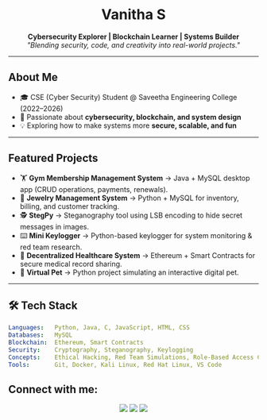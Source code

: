 <h1 align="center"> Vanitha S </h1>  
<p align="center">
  <b>Cybersecurity Explorer | Blockchain Learner | Systems Builder</b><br>
  <i>"Blending security, code, and creativity into real-world projects."</i>
</p>  

---

## About Me
- 🎓 CSE (Cyber Security) Student @ Saveetha Engineering College (2022–2026)  
- 🔐 Passionate about **cybersecurity, blockchain, and system design**  
- 💡 Exploring how to make systems more **secure, scalable, and fun**  

---

##  Featured Projects
- 🏋️ **Gym Membership Management System** → Java + MySQL desktop app (CRUD operations, payments, renewals).  
- 💍 **Jewelry Management System** → Python + MySQL for inventory, billing, and customer tracking.  
- 🕵️ **StegPy** → Steganography tool using LSB encoding to hide secret messages in images.  
- ⌨️ **Mini Keylogger** → Python-based keylogger for system monitoring & red team research.  
- 🏥 **Decentralized Healthcare System** → Ethereum + Smart Contracts for secure medical record sharing.  
- 🐾 **Virtual Pet** → Python project simulating an interactive digital pet.  

---

## 🛠️ Tech Stack
```yaml
Languages:   Python, Java, C, JavaScript, HTML, CSS  
Databases:   MySQL  
Blockchain:  Ethereum, Smart Contracts  
Security:    Cryptography, Steganography, Keylogging  
Concepts:    Ethical Hacking, Red Team Simulations, Role-Based Access Control, Cloud Monitoring  
Tools:       Git, Docker, Kali Linux, Red Hat Linux, VS Code  
```
## Connect with me:
<p align="center"> <a href="mailto:vanithacgu@gmail.com"><img src="https://img.shields.io/badge/Email-D14836?style=for-the-badge&logo=gmail&logoColor=white"></a> <a href="www.linkedin.com/in/vanitha-s-644141264"><img src="https://img.shields.io/badge/LinkedIn-0077B5?style=for-the-badge&logo=linkedin&logoColor=white"></a> <a href="https://github.com/Vanitha-SM"><img src="https://img.shields.io/badge/GitHub-100000?style=for-the-badge&logo=github&logoColor=white"></a> </p>

